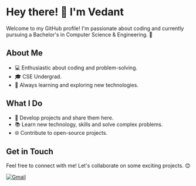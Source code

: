 # Hey there! 👋 I'm Vedant

Welcome to my GitHub profile! I'm passionate about coding and currently pursuing a Bachelor's in Computer Science & Engineering. 🌟

## About Me
- 💻 Enthusiastic about coding and problem-solving.
- 🎓 CSE Undergrad.
- 🌱 Always learning and exploring new technologies.

## What I Do
- 🚀 Develop projects and share them here.
- 📚 Learn new technology, skills and solve complex problems.
- 🌐 Contribute to open-source projects.

## Get in Touch
Feel free to connect with me! Let's collaborate on some exciting projects. 😊

[![Gmail](https://img.shields.io/badge/Email-vedantvvk5%40gmail.com-red)](mailto:vedantvvk5@gmail.com)
